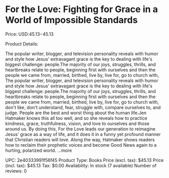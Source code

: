 # For the Love: Fighting for Grace in a World of Impossible Standards

Price: USD:$45.13-$45.13

Product Details:

The popular writer, blogger, and television personality reveals with humor and style how Jesus' extravagant grace is the key to dealing with life's biggest challenge: people.The majority of our joys, struggles, thrills, and heartbreaks relate to people, beginning first with ourselves and then the people we came from, married, birthed, live by, live for, go to church with, The popular writer, blogger, and television personality reveals with humor and style how Jesus' extravagant grace is the key to dealing with life's biggest challenge: people.The majority of our joys, struggles, thrills, and heartbreaks relate to people, beginning first with ourselves and then the people we came from, married, birthed, live by, live for, go to church with, don't like, don't understand, fear, struggle with, compare ourselves to, and judge. People are the best and worst thing about the human life.Jen Hatmaker knows this all too well, and so she reveals how to practice kindness, grace, truthfulness, vision, and love to ourselves and those around us. By doing this, For the Love leads our generation to reimagine Jesus' grace as a way of life, and it does it in a funny yet profound manner that Christian readers will love. Along the way, Hatmaker shows readers how to reclaim their prophetic voices and become Good News again to a hurting, polarized world. ...more

UPC: 2e40333991f56f45
Product Type: Books
Price (excl. tax): $45.13
Price (incl. tax): $45.13
Tax: $0.00
Availability: In stock (7 available)
Number of reviews: 0